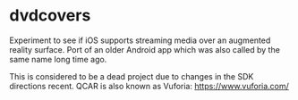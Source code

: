 # dvdcovers
Experiment to see if iOS supports streaming media over an augmented reality surface. Port of an older Android app which was also called by the same name long time ago.

This is considered to be a dead project due to changes in the SDK directions recent. QCAR is also known as Vuforia: https://www.vuforia.com/
